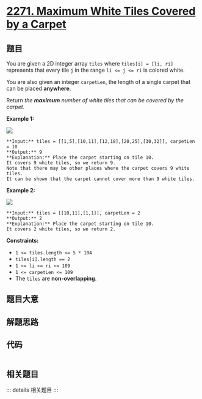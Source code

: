 # [2271. Maximum White Tiles Covered by a Carpet](https://leetcode.com/problems/maximum-white-tiles-covered-by-a-carpet)

## 题目

You are given a 2D integer array `tiles` where `tiles[i] = [li, ri]`
represents that every tile `j` in the range `li <= j <= ri` is colored white.

You are also given an integer `carpetLen`, the length of a single carpet that
can be placed **anywhere**.

Return _the **maximum** number of white tiles that can be covered by the
carpet_.



**Example 1:**

![](https://assets.leetcode.com/uploads/2022/03/25/example1drawio3.png)

    
    
    **Input:** tiles = [[1,5],[10,11],[12,18],[20,25],[30,32]], carpetLen = 10
    **Output:** 9
    **Explanation:** Place the carpet starting on tile 10. 
    It covers 9 white tiles, so we return 9.
    Note that there may be other places where the carpet covers 9 white tiles.
    It can be shown that the carpet cannot cover more than 9 white tiles.
    

**Example 2:**

![](https://assets.leetcode.com/uploads/2022/03/24/example2drawio.png)

    
    
    **Input:** tiles = [[10,11],[1,1]], carpetLen = 2
    **Output:** 2
    **Explanation:** Place the carpet starting on tile 10. 
    It covers 2 white tiles, so we return 2.
    



**Constraints:**

  * `1 <= tiles.length <= 5 * 104`
  * `tiles[i].length == 2`
  * `1 <= li <= ri <= 109`
  * `1 <= carpetLen <= 109`
  * The `tiles` are **non-overlapping**.


## 题目大意

## 解题思路

## 代码

```javascript

```

## 相关题目

::: details 相关题目
:::

